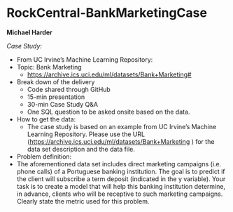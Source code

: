 # RockCentral-BankMarketingCase

**Michael Harder**

*Case Study:*
* From UC Irvine’s Machine Learning Repository:
* Topic: Bank Marketing
  * https://archive.ics.uci.edu/ml/datasets/Bank+Marketing# 
* Break down of the delivery
  * Code shared through GitHub 
  * 15-min presentation
  * 30-min Case Study Q&A
  * One SQL question to be asked onsite based on the data.
* How to get the data:
  * The case study is based on an example from UC Irvine’s Machine Learning Repository. Please use the URL (https://archive.ics.uci.edu/ml/datasets/Bank+Marketing ) for the data set description and the data file.
 * Problem definition:
  * The aforementioned data set includes direct marketing campaigns (i.e. phone calls) of a Portuguese banking institution. The goal is to predict if the client will subscribe a term deposit (indicated in the y variable). Your task is to create a model that will help this banking institution determine, in advance, clients who will be receptive to such marketing campaigns. Clearly state the metric used for this problem.

